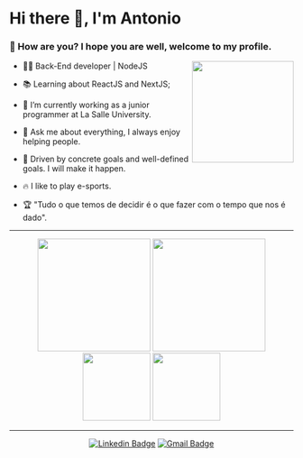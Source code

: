 <h1>Hi there 👋, I'm Antonio</h1>

<h3>🤙 How are you? I hope you are well, welcome to my profile.</h3>

<img height="180em" align="right" src="https://user-images.githubusercontent.com/59374587/153518639-7a26f075-9621-4c47-bae8-e46c957d09a7.png"/>

<p>

- 👨‍💻 Back-End developer | NodeJS

- 📚 Learning about ReactJS and NextJS;

- 🔭 I’m currently working as a junior programmer at La Salle University.
 
- 💬 Ask me about everything, I always enjoy helping people.

- 👊 Driven by concrete goals and well-defined goals. I will make it happen.

- 🔥 I like to play e-sports.

- 🏆 "Tudo o que temos de decidir é o que fazer com o tempo que nos é dado".

</p>

 ---
 
   <div align="center">
 
  <img height="200em" src="https://github-readme-stats.vercel.app/api?username=antonio-dsouza&show_icons=true&theme=dark"/>
  <img height="200em" src="https://github-readme-stats.vercel.app/api/top-langs/?username=antonio-dsouza&theme=dark"/>
  <br>
  <img height="120em" src="https://github-readme-streak-stats.herokuapp.com/?user=antonio-dsouza&show_icons=true&locale=en&layout=compact&theme=dark&line_height=1"/>
  <img height="120em" src="https://github-profile-summary-cards.vercel.app/api/cards/profile-details?username=antonio-dsouza&theme=monokai"/>

   </div>

---

   <div align="center">
 
   [![Linkedin Badge](https://img.shields.io/badge/-Antonio%20Souza-4361EE?style=flat-square&logo=Linkedin&logoColor=white&link=https://www.linkedin.com/in/antonio-desouza)](https://www.linkedin.com/in/antonio-desouza)
   [![Gmail Badge](https://img.shields.io/badge/-antonio.desouza1032@gmail.com-4361EE?style=flat-square&logo=Gmail&logoColor=white&link=mailto:soufeliposales@gmail.com)](mailto:antonio.desouza1032@gmail.com)
 
   </div>
